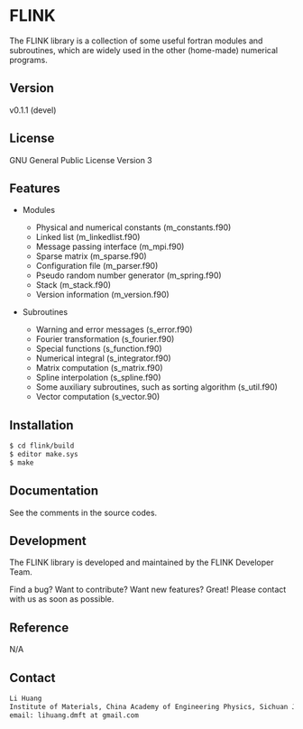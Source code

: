 # FLINK

The FLINK library is a collection of some useful fortran modules and subroutines, which are widely used in the other (home-made) numerical programs. 

## Version

v0.1.1 (devel)

## License

GNU General Public License Version 3

## Features

* Modules
    * Physical and numerical constants (m\_constants.f90)
    * Linked list (m\_linkedlist.f90)
    * Message passing interface (m\_mpi.f90)
    * Sparse matrix (m\_sparse.f90)
    * Configuration file (m\_parser.f90)
    * Pseudo random number generator (m\_spring.f90)
    * Stack (m\_stack.f90)
    * Version information (m\_version.f90)

* Subroutines
    * Warning and error messages (s\_error.f90)
    * Fourier transformation (s\_fourier.f90)
    * Special functions (s\_function.f90)
    * Numerical integral (s\_integrator.f90)
    * Matrix computation (s\_matrix.f90)
    * Spline interpolation (s\_spline.f90)
    * Some auxiliary subroutines, such as sorting algorithm (s\_util.f90)
    * Vector computation (s\_vector.90)

## Installation

```sh
$ cd flink/build
$ editor make.sys
$ make
```

## Documentation

See the comments in the source codes.

## Development

The FLINK library is developed and maintained by the FLINK Developer Team.

Find a bug? Want to contribute? Want new features? Great! Please contact with us as soon as possible.

## Reference

N/A

## Contact

```sh
Li Huang
Institute of Materials, China Academy of Engineering Physics, Sichuan Jiangyou, PRC
email: lihuang.dmft at gmail.com
```
